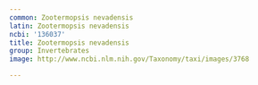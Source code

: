 ```yaml
---
common: Zootermopsis nevadensis
latin: Zootermopsis nevadensis
ncbi: '136037'
title: Zootermopsis nevadensis
group: Invertebrates
image: http://www.ncbi.nlm.nih.gov/Taxonomy/taxi/images/3768

---
```

